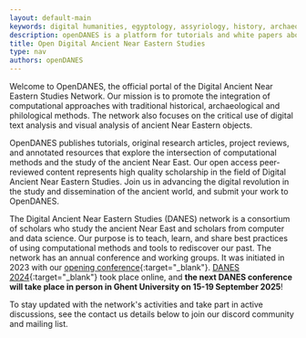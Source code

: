 ```yaml
---
layout: default-main
keywords: digital humanities, egyptology, assyriology, history, archaeology, natural language processing, computer vision
description: openDANES is a platform for tutorials and white papers about using computational methodologies for ancient Near Eastern studies.
title: Open Digital Ancient Near Eastern Studies
type: nav
authors: openDANES
---
```


Welcome to OpenDANES, the official portal of the Digital Ancient Near Eastern Studies Network. Our mission is to promote the integration of computational approaches with traditional historical, archaeological and philological methods. The network also focuses on the critical use of digital text analysis and visual analysis of ancient Near Eastern objects.

OpenDANES publishes tutorials, original research articles, project reviews, and annotated resources that explore the intersection of computational methods and the study of the ancient Near East. Our open access peer-reviewed content represents high quality scholarship in the field of Digital Ancient Near Eastern Studies. Join us in advancing the digital revolution in the study and dissemination of the ancient world, and submit your work to OpenDANES.

The Digital Ancient Near Eastern Studies (DANES) network is a consortium of scholars who study the ancient Near East and scholars from computer and data science. Our purpose is to teach, learn, and share best practices of using computational methods and tools to rediscover our past. The network has an annual conference and working groups. It was initiated in 2023 with our [opening conference](https://digitalpasts.github.io/DANES/){:target="_blank"}. [DANES 2024](https://digitalpasts.github.io/DANES2024/){:target="_blank"} took place online, and **the next DANES conference will take place in person in Ghent University on 15-19 September 2025**!

To stay updated with the network's activities and take part in active discussions, see the contact us details below to join our discord community and mailing list.

